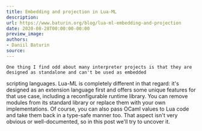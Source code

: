 ```yaml
---
title: Embedding and projection in Lua-ML
description:
url: https://www.baturin.org/blog/lua-ml-embedding-and-projection
date: 2020-08-28T00:00:00-00:00
preview_image:
authors:
- Daniil Baturin
source:
---
```



    One thing I find odd about many interpreter projects is that they are designed as standalone and can't be used as embedded
scripting languages. Lua-ML is completely different in that regard: it's designed as an extension language first and offers
some unique features for that use case, including a reconfigurable runtime library. You can remove modules from its standard library or replace
them with your own implementations. Of course, you can also pass OCaml values to Lua code and take them back in a type-safe manner too.
That aspect isn't very obvious or well-documented, so in this post we'll try to uncover it.
    
